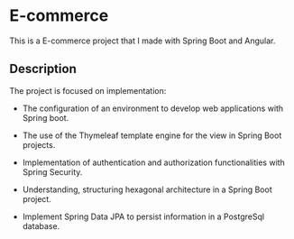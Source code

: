 # E-commerce

This is a E-commerce project that I made with Spring Boot and Angular.

## Description

The project is focused on implementation:

- The configuration of an environment to develop web applications with Spring boot.

- The use of the Thymeleaf template engine for the view in Spring Boot projects.

- Implementation of authentication and authorization functionalities with Spring Security.

- Understanding, structuring hexagonal architecture in a Spring Boot project.

- Implement Spring Data JPA to persist information in a PostgreSql database.

